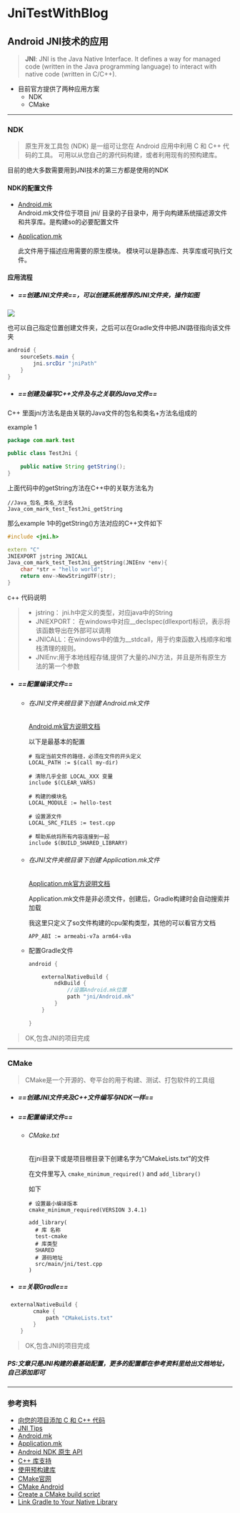 # JniTestWithBlog

## Android JNI技术的应用

> **JNI**: JNI is the Java Native Interface. It defines a way for managed code (written in the Java programming language) to interact with native code (written in C/C++).

- 目前官方提供了两种应用方案
  - NDK
  - CMake



---
### NDK
> 原生开发工具包 (NDK) 是一组可让您在 Android 应用中利用 C 和 C++ 代码的工具。 可用以从您自己的源代码构建，或者利用现有的预构建库。

目前的绝大多数需要用到JNI技术的第三方都是使用的NDK



#### NDK的配置文件
- [Android.mk](https://developer.android.com/ndk/guides/android_mk.html)  
Android.mk文件位于项目 jni/ 目录的子目录中，用于向构建系统描述源文件和共享库。是构建so的必要配置文件

- [Application.mk](https://developer.android.com/ndk/guides/application_mk.html)

  此文件用于描述应用需要的原生模块。 模块可以是静态库、共享库或可执行文件。



#### 应用流程
- ##### ==创建JNI文件夹==，可以创建系统推荐的JNI文件夹，操作如图
![](http://ww1.sinaimg.cn/mw690/9c096ccbgy1fmlv9o86vvj20nt0j0dic.jpg)

也可以自己指定位置创建文件夹，之后可以在Gradle文件中把JNI路径指向该文件夹
``` gradle
android {
    sourceSets.main {
        jni.srcDir "jniPath"
    }
}
```

- ##### ==创建及编写C++文件及与之关联的Java文件==

C++ 里面jni方法名是由关联的Java文件的包名和类名+方法名组成的

example 1

```java
package com.mark.test

public class TestJni {
    
    public native String getString();
}

```

上面代码中的getString方法在C++中的关联方法名为
```
//Java_包名_类名_方法名
Java_com_mark_test_TestJni_getString
```

那么example 1中的getString()方法对应的C++文件如下
``` c++
#include <jni.h>

extern "C"
JNIEXPORT jstring JNICALL
Java_com_mark_test_TestJni_getString(JNIEnv *env){
    char *str = "hello world";
    return env->NewStringUTF(str);
}
```
c++ 代码说明
> - jstring： jni.h中定义的类型，对应java中的String
> - JNIEXPORT： 在windows中对应__declspec(dllexport)标识，表示将该函数导出在外部可以调用
> - JNICALL：在windows中的值为__stdcall，用于约束函数入栈顺序和堆栈清理的规则。
> - JNIEnv:用于本地线程存储,提供了大量的JNI方法，并且是所有原生方法的第一个参数

- ##### ==配置编译文件==
  - ###### 在JNI文件夹根目录下创建 Android.mk文件

    [Android.mk官方说明文档](https://developer.android.com/ndk/guides/android_mk.html)

    以下是最基本的配置
    ``` 
    # 指定当前文件的路径，必须在文件的开头定义
    LOCAL_PATH := $(call my-dir)
    
    # 清除几乎全部 LOCAL_XXX 变量
    include $(CLEAR_VARS)
    
    # 构建的模块名
    LOCAL_MODULE := hello-test
    
    # 设置源文件
    LOCAL_SRC_FILES := test.cpp
    
    # 帮助系统将所有内容连接到一起
    include $(BUILD_SHARED_LIBRARY)
    
    ```
    
  - ###### 在JNI文件夹根目录下创建 Application.mk文件
    [Application.mk官方说明文档](https://developer.android.com/ndk/guides/application_mk.html)
    
    Application.mk文件是非必须文件，创建后，Gradle构建时会自动搜索并加载
    
    我这里只定义了so文件构建的cpu架构类型，其他的可以看官方文档
    ```
    APP_ABI := armeabi-v7a arm64-v8a
    ```
    
  - 配置Gradle文件
    ``` gradle
    android {
    
        externalNativeBuild {
            ndkBuild {
                //设置Android.mk位置
                path "jni/Android.mk"
            }
        }
        
    }
    ```



> OK,包含JNI的项目完成



---
### CMake
> CMake是一个开源的、夸平台的用于构建、测试、打包软件的工具组

- ##### ==创建JNI文件夹及C++文件编写与NDK一样==

- ##### ==配置编译文件==
  - ###### CMake.txt
    在jni目录下或是项目根目录下创建名字为“CMakeLists.txt”的文件
    
    在文件里写入 ```cmake_minimum_required()``` and ```add_library()```
    
    如下
    ``` text
    # 设置最小编译版本
    cmake_minimum_required(VERSION 3.4.1)

    add_library(
      # 库 名称
      test-cmake
      # 库类型
      SHARED
      # 源码地址
      src/main/jni/test.cpp
    )
    ```
- ##### ==关联Gradle==
``` gradle
 externalNativeBuild {
        cmake {
            path "CMakeLists.txt"
        }
    }
```

> OK,包含JNI的项目完成

##### PS:文章只是JNI构建的最基础配置，更多的配置都在参考资料里给出文档地址，自己添加即可


---
### 参考资料
- [向您的项目添加 C 和 C++ 代码](https://developer.android.com/studio/projects/add-native-code.html#new-project)
- [JNI Tips](https://developer.android.com/training/articles/perf-jni.html)
- [Android.mk](https://developer.android.com/ndk/guides/android_mk.html#basics)
- [Application.mk](https://developer.android.com/ndk/guides/application_mk.html)
- [Android NDK 原生 API](https://developer.android.com/ndk/guides/stable_apis.html)
- [C++ 库支持](https://developer.android.com/ndk/guides/cpp-support.html#li)
- [使用预构建库](https://developer.android.com/ndk/guides/prebuilts.html#dm)
- [CMake官网](https://cmake.org/)
- [CMake Android](https://developer.android.com/ndk/guides/cmake.html#variables)
- [Create a CMake build script](https://developer.android.com/studio/projects/configure-cmake.html#create_script)
- [Link Gradle to Your Native Library](https://developer.android.com/studio/projects/gradle-external-native-builds.html)

